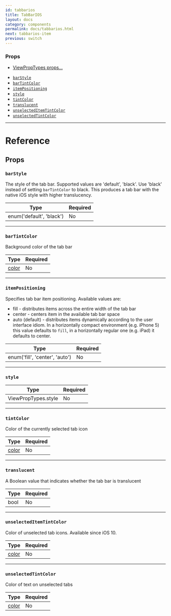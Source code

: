 ```yaml
---
id: tabbarios
title: TabBarIOS
layout: docs
category: components
permalink: docs/tabbarios.html
next: tabbarios-item
previous: switch
---
```

### Props

* [ViewPropTypes props...](docs/viewproptypes.html#props)
- [`barStyle`](docs/tabbarios.html#barstyle)
- [`barTintColor`](docs/tabbarios.html#bartintcolor)
- [`itemPositioning`](docs/tabbarios.html#itempositioning)
- [`style`](docs/tabbarios.html#style)
- [`tintColor`](docs/tabbarios.html#tintcolor)
- [`translucent`](docs/tabbarios.html#translucent)
- [`unselectedItemTintColor`](docs/tabbarios.html#unselecteditemtintcolor)
- [`unselectedTintColor`](docs/tabbarios.html#unselectedtintcolor)






---

# Reference

## Props

### `barStyle`

The style of the tab bar. Supported values are 'default', 'black'.
Use 'black' instead of setting `barTintColor` to black. This produces
a tab bar with the native iOS style with higher translucency.

| Type | Required |
| - | - |
| enum('default', 'black') | No |




---

### `barTintColor`

Background color of the tab bar

| Type | Required |
| - | - |
| [color](docs/colors.html) | No |




---

### `itemPositioning`

Specifies tab bar item positioning. Available values are:
- fill - distributes items across the entire width of the tab bar
- center - centers item in the available tab bar space
- auto (default) - distributes items dynamically according to the
user interface idiom. In a horizontally compact environment (e.g. iPhone 5)
this value defaults to `fill`, in a horizontally regular one (e.g. iPad)
it defaults to center.

| Type | Required |
| - | - |
| enum('fill', 'center', 'auto') | No |




---

### `style`



| Type | Required |
| - | - |
| ViewPropTypes.style | No |




---

### `tintColor`

Color of the currently selected tab icon

| Type | Required |
| - | - |
| [color](docs/colors.html) | No |




---

### `translucent`

A Boolean value that indicates whether the tab bar is translucent

| Type | Required |
| - | - |
| bool | No |




---

### `unselectedItemTintColor`

Color of unselected tab icons. Available since iOS 10.

| Type | Required |
| - | - |
| [color](docs/colors.html) | No |




---

### `unselectedTintColor`

Color of text on unselected tabs

| Type | Required |
| - | - |
| [color](docs/colors.html) | No |






